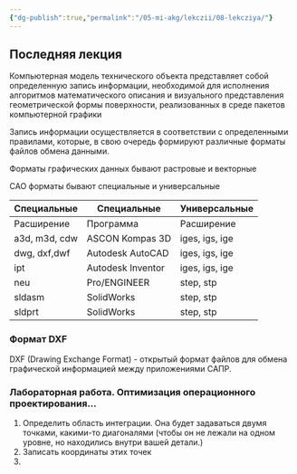 ```yaml
---
{"dg-publish":true,"permalink":"/05-mi-akg/lekczii/08-lekcziya/"}
---
```


## Последняя лекция

Компьютерная модель технического объекта представляет собой определенную запись информации, необходимой для исполнения алгоритмов математического описания и визуального представления геометрической формы поверхности, реализованных в среде пакетов компьютерной графики

Запись информации осуществляется в соответствии с определенными правилами, которые, в свою очередь формируют различные форматы файлов обмена данными.

Форматы графических данных бывают растровые и векторные

САО форматы бывают специальные и универсальные

| Специальные   | Специальные       | Универсальные  |
| ------------- | ----------------- | -------------- |
| Расширение    | Программа         | Расширение     |
| a3d, m3d, cdw | ASCON Kompas 3D   | iges, igs, ige |
| dwg, dxf,dwf  | Autodesk AutoCAD  | iges, igs, ige |
| ipt           | Autodesk Inventor | iges, igs, ige |
| neu           | Pro/ENGINEER      | step, stp      |
| sldasm        | SolidWorks        | step, stp      |
| sldprt        | SolidWorks        | step, stp      |


### Формат DXF

DXF (Drawing Exchange Format) - открытый формат файлов для обмена графической информацией между приложениями САПР. 

### Лабораторная работа. Оптимизация операционного проектирования...
1. Определить область интеграции. Она будет задаваться двумя точками, какими-то диагоналями (чтобы он не лежали на одном уровне, но находились внутри вашей детали.)
2. Записать координаты этих точек
3. 